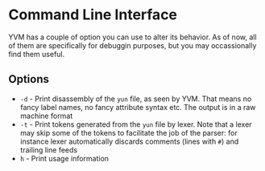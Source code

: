 # Command Line Interface

YVM has a couple of option you can use to alter its behavior. As of now, 
all of them are specifically for debuggin purposes, but you may occassionally
find them useful.

## Options

- `-d` - Print disassembly of the `yun` file, as seen by YVM. That means
  no fancy label names, no fancy attribute syntax etc. The output is 
  in a raw machine format
- `-t` - Print tokens generated from the `yun` file by lexer. Note that
  a lexer may skip some of the tokens to facilitate the job of the parser:
  for instance lexer automatically discards comments (lines with `#`) and
  trailing line feeds
- `h` - Print usage information
